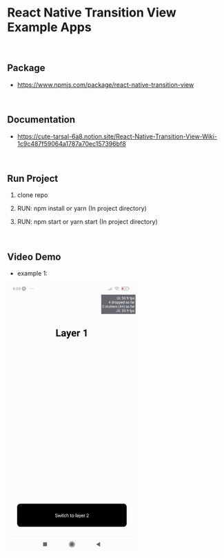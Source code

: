 # React Native Transition View Example Apps

<br />

## Package
- https://www.npmjs.com/package/react-native-transition-view

<br />

## Documentation

- https://cute-tarsal-6a8.notion.site/React-Native-Transition-View-Wiki-1c9c487f59064a1787a70ec157396bf8

<br />

## Run Project

1. clone repo

2. RUN: npm install or yarn (In project directory)

3. RUN: npm start or yarn start (In project directory)

<br />

## Video Demo

- example 1: 

<img src="./docs/demo1.gif" alt="drawing" width="300"/>